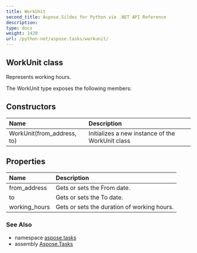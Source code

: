 ```yaml
---
title: WorkUnit
second_title: Aspose.Sildes for Python via .NET API Reference
description: 
type: docs
weight: 1420
url: /python-net/aspose.tasks/workunit/
---
```


## WorkUnit class

Represents working hours.

The WorkUnit type exposes the following members:
## Constructors
| Name | Description |
| :- | :- |
|WorkUnit(from_address, to)|Initializes a new instance of the WorkUnit class|
## Properties
| Name | Description |
| :- | :- |
|from_address|Gets or sets the From date.|
|to|Gets or sets the To date.|
|working_hours|Gets or sets the duration of working hours.|

### See Also

* namespace [aspose.tasks](/python-net/aspose.tasks/)
* assembly [Aspose.Tasks](/tasks/python-net/)

